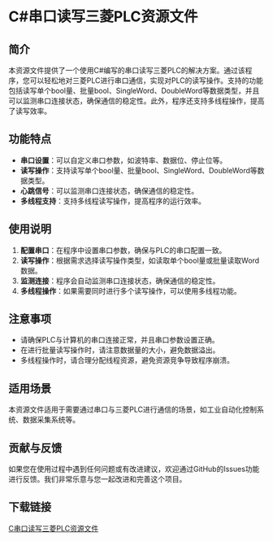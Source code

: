 # C#串口读写三菱PLC资源文件

## 简介
本资源文件提供了一个使用C#编写的串口读写三菱PLC的解决方案。通过该程序，您可以轻松地对三菱PLC进行串口通信，实现对PLC的读写操作。支持的功能包括读写单个bool量、批量bool、SingleWord、DoubleWord等数据类型，并且可以监测串口连接状态，确保通信的稳定性。此外，程序还支持多线程操作，提高了读写效率。

## 功能特点
- **串口设置**：可以自定义串口参数，如波特率、数据位、停止位等。
- **读写操作**：支持读写单个bool量、批量bool、SingleWord、DoubleWord等数据类型。
- **心跳信号**：可以监测串口连接状态，确保通信的稳定性。
- **多线程支持**：支持多线程读写操作，提高程序的运行效率。

## 使用说明
1. **配置串口**：在程序中设置串口参数，确保与PLC的串口配置一致。
2. **读写操作**：根据需求选择读写操作类型，如读取单个bool量或批量读取Word数据。
3. **监测连接**：程序会自动监测串口连接状态，确保通信的稳定性。
4. **多线程操作**：如果需要同时进行多个读写操作，可以使用多线程功能。

## 注意事项
- 请确保PLC与计算机的串口连接正常，并且串口参数设置正确。
- 在进行批量读写操作时，请注意数据量的大小，避免数据溢出。
- 多线程操作时，请合理分配线程资源，避免资源竞争导致程序崩溃。

## 适用场景
本资源文件适用于需要通过串口与三菱PLC进行通信的场景，如工业自动化控制系统、数据采集系统等。

## 贡献与反馈
如果您在使用过程中遇到任何问题或有改进建议，欢迎通过GitHub的Issues功能进行反馈。我们非常乐意与您一起改进和完善这个项目。

## 下载链接

[C串口读写三菱PLC资源文件](https://pan.quark.cn/s/7419edd26d34)